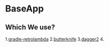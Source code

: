 # BaseApp


## Which We use?
1.[gradle-retrolambda](https://github.com/evant/gradle-retrolambda)
2.[butterknife](https://github.com/JakeWharton/butterknife/)
3.[dagger2](https://github.com/google/dagger)
4.
